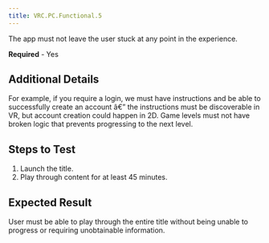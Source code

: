 ```yaml
---
title: VRC.PC.Functional.5
---
```

The app must not leave the user stuck at any point in the experience.

**Required** - Yes

## Additional Details

For example, if you require a login, we must have instructions and be able to successfully create an account â€” the instructions must be discoverable in VR, but account creation could happen in 2D. Game levels must not have broken logic that prevents progressing to the next level.

## Steps to Test

1. Launch the title.
2. Play through content for at least 45 minutes.
## Expected Result

User must be able to play through the entire title without being unable to progress or requiring unobtainable information.


